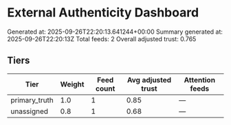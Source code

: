 # External Authenticity Dashboard
Generated at: 2025-09-26T22:20:13.641244+00:00
Summary generated at: 2025-09-26T22:20:13Z
Total feeds: 2
Overall adjusted trust: 0.765

## Tiers
| Tier | Weight | Feed count | Avg adjusted trust | Attention feeds |
| --- | --- | --- | --- | --- |
| primary_truth | 1.0 | 1 | 0.85 | — |
| unassigned | 0.8 | 1 | 0.68 | — |
